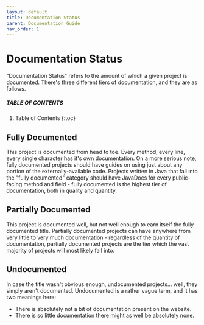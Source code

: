 ```yaml
---
layout: default
title: Documentation Status
parent: Documentation Guide
nav_order: 1
---
```


# Documentation Status
"Documentation Status" refers to the amount of which a given project is documented. There's
three different tiers of documentation, and they are as follows.

##### TABLE OF CONTENTS
1. Table of Contents
{:toc}

## Fully Documented
This project is documented from head to toe. Every method, every line, every single character
has it's own documentation. On a more serious note, fully documented projects should have guides
on using just about any portion of the externally-available code. Projects written in Java that
fall into the "fully documented" category should have JavaDocs for every public-facing method
and field - fully documented is the highest tier of documentation, both in quality and quantity.

## Partially Documented
This project is documented well, but not well enough to earn itself the fully documented title.
Partially documented projects can have anywhere from very little to very much documentation -
regardless of the quantity of documentation, partially documented projects are the tier which the
vast majority of projects will most likely fall into.

## Undocumented
In case the title wasn't obvious enough, undocumented projects... well, they simply aren't
documented. Undocumented is a rather vague term, and it has two meanings here:
  - There is absolutely not a bit of documentation present on the website.
  - There is so little documentation there might as well be absolutely none.
